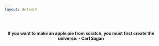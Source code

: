 ```yaml
---
layout: default
---
```

<br>
<br>
<center><b>If you want to make an apple pie from scratch, you must first create the universe. - Carl Sagan </b> </center>
